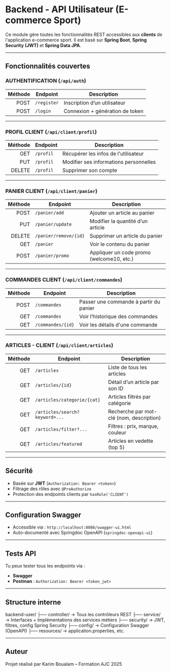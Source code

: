 #  Backend - API Utilisateur (E-commerce Sport)

Ce module gère toutes les fonctionnalités REST accessibles aux **clients** de l'application e-commerce sport. Il est basé sur **Spring Boot**, **Spring Security (JWT)** et **Spring Data JPA**.

---

##  Fonctionnalités couvertes

###  AUTHENTIFICATION (`/api/auth`)
| Méthode | Endpoint           | Description                     |
|--------:|--------------------|---------------------------------|
| POST    | `/register`        | Inscription d’un utilisateur    |
| POST    | `/login`           | Connexion + génération de token |

---

###  PROFIL CLIENT (`/api/client/profil`)
| Méthode | Endpoint           | Description                            |
|--------:|--------------------|----------------------------------------|
| GET     | `/profil`          | Récupérer les infos de l'utilisateur   |
| PUT     | `/profil`          | Modifier ses informations personnelles |
| DELETE  | `/profil`          | Supprimer son compte                   |

---

###  PANIER CLIENT (`/api/client/panier`)
| Méthode | Endpoint                | Description                                   |
|--------:|-------------------------|-----------------------------------------------|
| POST    | `/panier/add`           | Ajouter un article au panier                 |
| PUT     | `/panier/update`        | Modifier la quantité d’un article            |
| DELETE  | `/panier/remove/{id}`   | Supprimer un article du panier               |
| GET     | `/panier`               | Voir le contenu du panier                    |
| POST    | `/panier/promo`         | Appliquer un code promo (welcome10, etc.)    |

---

###  COMMANDES CLIENT (`/api/client/commandes`)
| Méthode | Endpoint                 | Description                              |
|--------:|--------------------------|------------------------------------------|
| POST    | `/commandes`             | Passer une commande à partir du panier   |
| GET     | `/commandes`             | Voir l’historique des commandes          |
| GET     | `/commandes/{id}`        | Voir les détails d'une commande          |

---

###  ARTICLES - CLIENT (`/api/client/articles`)
| Méthode | Endpoint                        | Description                               |
|--------:|----------------------------------|-------------------------------------------|
| GET     | `/articles`                     | Liste de tous les articles                |
| GET     | `/articles/{id}`                | Détail d’un article par son ID            |
| GET     | `/articles/categorie/{cat}`     | Articles filtrés par catégorie            |
| GET     | `/articles/search?keyword=...`  | Recherche par mot-clé (nom, description)  |
| GET     | `/articles/filter?...`          | Filtres : prix, marque, couleur           |
| GET     | `/articles/featured`            | Articles en vedette (top 5)               |

---

##  Sécurité

- Basée sur **JWT** (`Authorization: Bearer <token>`)
- Filtrage des rôles avec `@PreAuthorize`
- Protection des endpoints clients par `hasRole('CLIENT')`

---

##  Configuration Swagger

- Accessible via : `http://localhost:8080/swagger-ui.html`
- Auto-documenté avec Springdoc OpenAPI (`springdoc-openapi-ui`)

---

##  Tests API

Tu peux tester tous les endpoints via :
- **Swagger**
- **Postman** : `Authorization: Bearer <token_jwt>`

---

##  Structure interne

backend-user/
├── controller/ → Tous les contrôleurs REST
├── service/ → Interfaces + Implémentations des services métiers
├── security/ → JWT, filtres, config Spring Security
├── config/ → Configuration Swagger (OpenAPI)
├── resources/ → application.properties, etc.


---

## Auteur
Projet réalisé par Karim Boualam – Formation AJC 2025